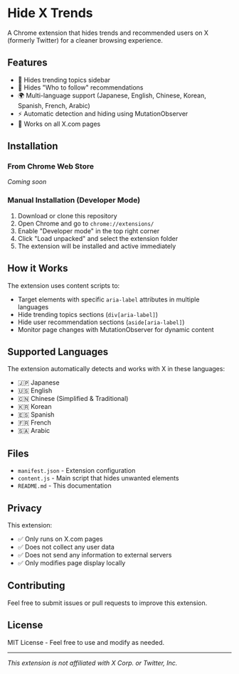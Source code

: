 # Hide X Trends

A Chrome extension that hides trends and recommended users on X (formerly Twitter) for a cleaner browsing experience.

## Features

- 🚫 Hides trending topics sidebar
- 👤 Hides "Who to follow" recommendations
- 🌍 Multi-language support (Japanese, English, Chinese, Korean, Spanish, French, Arabic)
- ⚡ Automatic detection and hiding using MutationObserver
- 🎯 Works on all X.com pages

## Installation

### From Chrome Web Store
*Coming soon*

### Manual Installation (Developer Mode)

1. Download or clone this repository
2. Open Chrome and go to `chrome://extensions/`
3. Enable "Developer mode" in the top right corner
4. Click "Load unpacked" and select the extension folder
5. The extension will be installed and active immediately

## How it Works

The extension uses content scripts to:
- Target elements with specific `aria-label` attributes in multiple languages
- Hide trending topics sections (`div[aria-label]`)
- Hide user recommendation sections (`aside[aria-label]`)
- Monitor page changes with MutationObserver for dynamic content

## Supported Languages

The extension automatically detects and works with X in these languages:
- 🇯🇵 Japanese
- 🇺🇸 English
- 🇨🇳 Chinese (Simplified & Traditional)
- 🇰🇷 Korean
- 🇪🇸 Spanish
- 🇫🇷 French
- 🇸🇦 Arabic

## Files

- `manifest.json` - Extension configuration
- `content.js` - Main script that hides unwanted elements
- `README.md` - This documentation

## Privacy

This extension:
- ✅ Only runs on X.com pages
- ✅ Does not collect any user data
- ✅ Does not send any information to external servers
- ✅ Only modifies page display locally

## Contributing

Feel free to submit issues or pull requests to improve this extension.

## License

MIT License - Feel free to use and modify as needed.

---

*This extension is not affiliated with X Corp. or Twitter, Inc.*